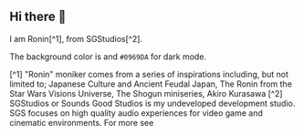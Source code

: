 ## Hi there 👋 

I am Ronin[^1], from SGStudios[^2]. 
<!--
**SGStudio-Ronin/SGStudio-Ronin** is a ✨ _special_ ✨ repository because its `README.md` (this file) appears on your GitHub profile.

Here are some ideas to get you started:

- 🔭 I’m currently working on ...
- 🌱 I’m currently learning ...
- 👯 I’m looking to collaborate on ...
- 🤔 I’m looking for help with ...
- 💬 Ask me about ...
- 📫 How to reach me: ...
- 😄 Pronouns: ...
- ⚡ Fun fact: ...
--> 


The background color is and `#0969DA` for dark mode.


[^1] "Ronin" moniker comes from a series of inspirations including, but not limited to; Japanese Culture and Ancient Feudal Japan, The Ronin from the Star Wars Visions Universe, The Shogun miniseries, Akiro Kurasawa
[^2] SGStudios or Sounds Good Studios is my undeveloped development studio. SGS focuses on high quality audio experiences for video game and cinematic environments. For more see 
